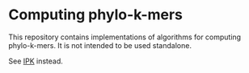 # Computing phylo-k-mers

This repository contains implementations of algorithms for computing phylo-k-mers. It is not intended to be used standalone.

See [IPK](https://github.com/phylo42/IPK) instead.
